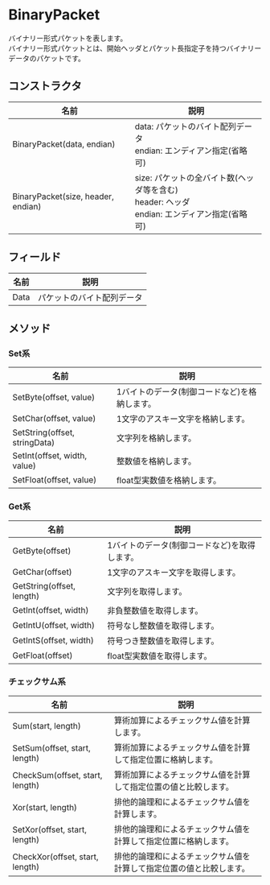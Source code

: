 # BinaryPacket
バイナリー形式パケットを表します。  
バイナリー形式パケットとは、開始ヘッダとパケット長指定子を持つバイナリーデータのパケットです。

## コンストラクタ
|  名前  |  説明  |
| ---- | ---- |
| BinaryPacket(data, endian) | data: パケットのバイト配列データ<br>endian: エンディアン指定(省略可) |
| BinaryPacket(size, header, endian) | size: パケットの全バイト数(ヘッダ等を含む)<br>header:  ヘッダ<br>endian: エンディアン指定(省略可)|

## フィールド
|  名前  |  説明  |
| ---- | ---- |
| Data |  パケットのバイト配列データ |

## メソッド

### Set系
|  名前  |  説明  |
| ---- | ---- |
| SetByte(offset, value)  |  1バイトのデータ(制御コードなど)を格納します。 |
| SetChar(offset, value)  |  1文字のアスキー文字を格納します。 |
| SetString(offset, stringData)  |  文字列を格納します。 |
| SetInt(offset, width, value)  |  整数値を格納します。 |
| SetFloat(offset, value)  |  float型実数値を格納します。 |

### Get系
|  名前  |  説明  |
| ---- | ---- |
| GetByte(offset)  |  1バイトのデータ(制御コードなど)を取得します。 |
| GetChar(offset)  |  1文字のアスキー文字を取得します。 |
| GetString(offset, length)  |  文字列を取得します。 |
| GetInt(offset, width)  |  非負整数値を取得します。 |
| GetIntU(offset, width)  |  符号なし整数値を取得します。 |
| GetIntS(offset, width)  |  符号つき整数値を取得します。 |
| GetFloat(offset)  |   float型実数値を取得します。 |

### チェックサム系
|  名前  |  説明  |
| ---- | ---- |
| Sum(start, length)  |  算術加算によるチェックサム値を計算します。 |
| SetSum(offset, start, length)  |  算術加算によるチェックサム値を計算して指定位置に格納します。 |
| CheckSum(offset, start, length)  |  算術加算によるチェックサム値を計算して指定位置の値と比較します。 |
| Xor(start, length)  |  排他的論理和によるチェックサム値を計算します。 |
| SetXor(offset, start, length)  |  排他的論理和によるチェックサム値を計算して指定位置に格納します。 |
| CheckXor(offset, start, length)  |  排他的論理和によるチェックサム値を計算して指定位置の値と比較します。 |
